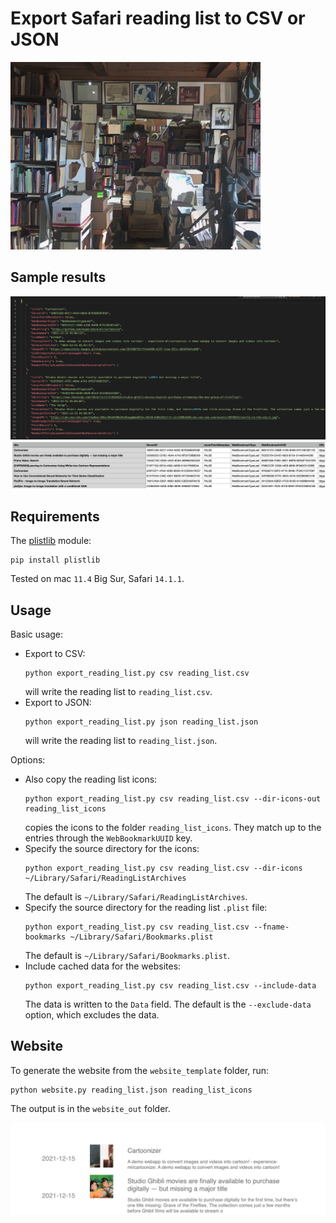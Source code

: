 # Export Safari reading list to CSV or JSON

<img src="readme_imgs/reading_list.jpg" alt="drawing" width="400"/>

## Sample results

<img src="readme_imgs/json.png" alt="drawing" width="700"/>

<img src="readme_imgs/csv.png" alt="drawing" width="700"/>

## Requirements

The [plistlib](https://docs.python.org/3/library/plistlib.html) module:
```
pip install plistlib
```

Tested on mac `11.4` Big Sur, Safari `14.1.1`.

## Usage

Basic usage:
* Export to CSV:
    ```
    python export_reading_list.py csv reading_list.csv
    ```
    will write the reading list to `reading_list.csv`.
* Export to JSON:
    ```
    python export_reading_list.py json reading_list.json
    ```
    will write the reading list to `reading_list.json`.

Options:
* Also copy the reading list icons:
    ```
    python export_reading_list.py csv reading_list.csv --dir-icons-out reading_list_icons
    ```
    copies the icons to the folder `reading_list_icons`. They match up to the entries through the `WebBookmarkUUID` key.
* Specify the source directory for the icons:
    ```
    python export_reading_list.py csv reading_list.csv --dir-icons ~/Library/Safari/ReadingListArchives
    ```
    The default is `~/Library/Safari/ReadingListArchives`.
* Specify the source directory for the reading list `.plist` file:
    ```
    python export_reading_list.py csv reading_list.csv --fname-bookmarks ~/Library/Safari/Bookmarks.plist
    ```
    The default is `~/Library/Safari/Bookmarks.plist`.
* Include cached data for the websites:
    ```
    python export_reading_list.py csv reading_list.csv --include-data
    ```
    The data is written to the `Data` field. The default is the `--exclude-data` option, which excludes the data.

## Website

To generate the website from the `website_template` folder, run:
```
python website.py reading_list.json reading_list_icons
```
The output is in the `website_out` folder.

<img src="readme_imgs/website.png" alt="drawing" width="800"/>